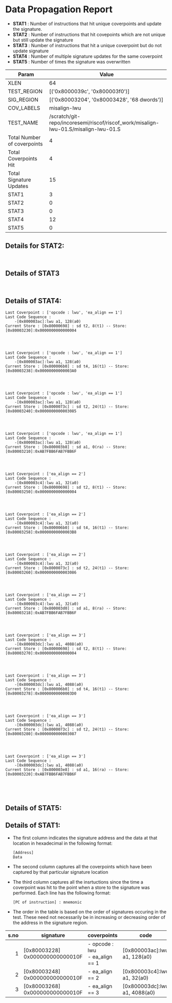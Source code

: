 
# Data Propagation Report

- **STAT1** : Number of instructions that hit unique coverpoints and update the signature.
- **STAT2** : Number of instructions that hit covepoints which are not unique but still update the signature
- **STAT3** : Number of instructions that hit a unique coverpoint but do not update signature
- **STAT4** : Number of multiple signature updates for the same coverpoint
- **STAT5** : Number of times the signature was overwritten

| Param                     | Value    |
|---------------------------|----------|
| XLEN                      | 64      |
| TEST_REGION               | [('0x8000039c', '0x800003f0')]      |
| SIG_REGION                | [('0x80003204', '0x80003428', '68 dwords')]      |
| COV_LABELS                | misalign-lwu      |
| TEST_NAME                 | /scratch/git-repo/incoresemi/riscof/riscof_work/misalign-lwu-01.S/misalign-lwu-01.S    |
| Total Number of coverpoints| 4     |
| Total Coverpoints Hit     | 4      |
| Total Signature Updates   | 15      |
| STAT1                     | 3      |
| STAT2                     | 0      |
| STAT3                     | 0     |
| STAT4                     | 12     |
| STAT5                     | 0     |

## Details for STAT2:

```


```

## Details of STAT3

```


```

## Details of STAT4:

```
Last Coverpoint : ['opcode : lwu', 'ea_align == 1']
Last Code Sequence : 
	-[0x800003ac]:lwu a1, 128(a0)
Current Store : [0x80000698] : sd t2, 8(t1) -- Store: [0x80003230]:0x0000000000000004




Last Coverpoint : ['opcode : lwu', 'ea_align == 1']
Last Code Sequence : 
	-[0x800003ac]:lwu a1, 128(a0)
Current Store : [0x800006b0] : sd t4, 16(t1) -- Store: [0x80003238]:0x00000000000003A0




Last Coverpoint : ['opcode : lwu', 'ea_align == 1']
Last Code Sequence : 
	-[0x800003ac]:lwu a1, 128(a0)
Current Store : [0x8000073c] : sd t2, 24(t1) -- Store: [0x80003240]:0x0000000000003085




Last Coverpoint : ['opcode : lwu', 'ea_align == 1']
Last Code Sequence : 
	-[0x800003ac]:lwu a1, 128(a0)
Current Store : [0x800003b8] : sd a1, 0(ra) -- Store: [0x80003210]:0xAB7FBB6FAB7FBB6F




Last Coverpoint : ['ea_align == 2']
Last Code Sequence : 
	-[0x800003c4]:lwu a1, 32(a0)
Current Store : [0x80000698] : sd t2, 8(t1) -- Store: [0x80003250]:0x0000000000000004




Last Coverpoint : ['ea_align == 2']
Last Code Sequence : 
	-[0x800003c4]:lwu a1, 32(a0)
Current Store : [0x800006b0] : sd t4, 16(t1) -- Store: [0x80003258]:0x00000000000003B8




Last Coverpoint : ['ea_align == 2']
Last Code Sequence : 
	-[0x800003c4]:lwu a1, 32(a0)
Current Store : [0x8000073c] : sd t2, 24(t1) -- Store: [0x80003260]:0x0000000000003086




Last Coverpoint : ['ea_align == 2']
Last Code Sequence : 
	-[0x800003c4]:lwu a1, 32(a0)
Current Store : [0x800003d0] : sd a1, 8(ra) -- Store: [0x80003218]:0xAB7FBB6FAB7FBB6F




Last Coverpoint : ['ea_align == 3']
Last Code Sequence : 
	-[0x800003dc]:lwu a1, 4088(a0)
Current Store : [0x80000698] : sd t2, 8(t1) -- Store: [0x80003270]:0x0000000000000004




Last Coverpoint : ['ea_align == 3']
Last Code Sequence : 
	-[0x800003dc]:lwu a1, 4088(a0)
Current Store : [0x800006b0] : sd t4, 16(t1) -- Store: [0x80003278]:0x00000000000003D0




Last Coverpoint : ['ea_align == 3']
Last Code Sequence : 
	-[0x800003dc]:lwu a1, 4088(a0)
Current Store : [0x8000073c] : sd t2, 24(t1) -- Store: [0x80003280]:0x0000000000003087




Last Coverpoint : ['ea_align == 3']
Last Code Sequence : 
	-[0x800003dc]:lwu a1, 4088(a0)
Current Store : [0x800003e8] : sd a1, 16(ra) -- Store: [0x80003220]:0xAB7FBB6FAB7FBB6F





```

## Details of STAT5:



## Details of STAT1:

- The first column indicates the signature address and the data at that location in hexadecimal in the following format: 
  ```
  [Address]
  Data
  ```

- The second column captures all the coverpoints which have been captured by that particular signature location

- The third column captures all the insrtuctions since the time a coverpoint was
  hit to the point when a store to the signature was performed. Each line has
  the following format:
  ```
  [PC of instruction] : mnemonic
  ```
- The order in the table is based on the order of signatures occuring in the
  test. These need not necessarily be in increasing or decreasing order of the
  address in the signature region.

|s.no|            signature             |              coverpoints              |               code               |
|---:|----------------------------------|---------------------------------------|----------------------------------|
|   1|[0x80003228]<br>0x000000000000010F|- opcode : lwu<br> - ea_align == 1<br> |[0x800003ac]:lwu a1, 128(a0)<br>  |
|   2|[0x80003248]<br>0x000000000000010F|- ea_align == 2<br>                    |[0x800003c4]:lwu a1, 32(a0)<br>   |
|   3|[0x80003268]<br>0x000000000000010F|- ea_align == 3<br>                    |[0x800003dc]:lwu a1, 4088(a0)<br> |

